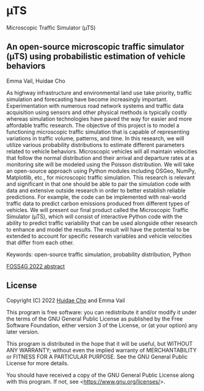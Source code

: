 # µTS
Microscopic Traffic Simulator (µTS)

## An open-source microscopic traffic simulator (µTS) using probabilistic estimation of vehicle behaviors

Emma Vail, Huidae Cho

As highway infrastructure and environmental land use take priority, traffic simulation and forecasting have become increasingly important. Experimentation with numerous road network systems and traffic data acquisition using sensors and other physical methods is typically costly whereas simulation technologies have paved the way for easier and more affordable traffic research. The objective of this project is to model a functioning microscopic traffic simulation that is capable of representing variations in traffic volume, patterns, and time. In this research, we will utilize various probability distributions to estimate different parameters related to vehicle behaviors. Microscopic vehicles will all maintain velocities that follow the normal distribution and their arrival and departure rates at a monitoring site will be modeled using the Poisson distribution. We will take an open-source approach using Python modules including OSGeo, NumPy, Matplotlib, etc., for microscopic traffic simulation. This research is relevant and significant in that one should be able to pair the simulation code with data and extensive outside research in order to better establish reliable predictions. For example, the code can be implemented with real-world traffic data to predict carbon emissions produced from different types of vehicles. We will present our final product called the Microscopic Traffic Simulator (µTS), which will consist of interactive Python code with the ability to predict traffic variability that can be used alongside other research to enhance and model the results. The result will have the potential to be extended to account for specific research variables and vehicle velocities that differ from each other.

Keywords: open-source traffic simulation, probability distribution, Python

[FOSS4G 2022 abstract](https://talks.osgeo.org/foss4g-2022/talk/review/QEFTUYCHHGBZYYTYHS3K8XXLEUWUHEXK)


## License

Copyright (C) 2022 [Huidae Cho](https://faculty.ung.edu/hcho/) and
                   Emma Vail

This program is free software: you can redistribute it and/or modify
it under the terms of the GNU General Public License as published by
the Free Software Foundation, either version 3 of the License, or
(at your option) any later version.

This program is distributed in the hope that it will be useful,
but WITHOUT ANY WARRANTY; without even the implied warranty of
MERCHANTABILITY or FITNESS FOR A PARTICULAR PURPOSE.  See the
GNU General Public License for more details.

You should have received a copy of the GNU General Public License
along with this program.  If not, see <<https://www.gnu.org/licenses/>>.
